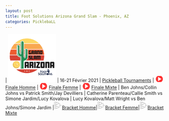 ```yaml
---
layout: post
title: Foot Solutions Arizona Grand Slam - Phoenix, AZ
categories: PicklebaLL
---
```


| <a href="https://www.ppatour.com/"><img src="/images/mesa-grand-slam_fs.png" alt="ppatour.com" width="150"/></a> | 16-21 Février 2021 | [Pickleball Tournaments](https://www.pickleballtournaments.com/tournamentinfo.pl?tid=4237)
| <img src="/images/play.png" width="25"/>  [Finale Homme](https://www.youtube.com/watch?v=ON-sCPSIN9I&t=28218s)   | <img src="/images/play.png" width="25"/>  [Finale Femme](https://www.youtube.com/watch?v=ON-sCPSIN9I&t=24693s)   | <img src="/images/play.png" width="25"/> [Finale Mixte](https://www.youtube.com/watch?v=UmJj1_xV4_Q&t=15405s)
| Ben Johns/Collin Johns vs Patrick Smith/Jay Devilliers | Catherine Parenteau/Callie Smith vs Simone Jardim/Lucy Kovalova | Lucy Kovalova/Matt Wright vs Ben Johns/Simone Jardim 
|<img src="/images/bracket.png" width="25"/>[Bracket Homme](https://www.pickleballtournaments.com/Tournaments/AZ/2021_Mesa/MDO_40.htm)|<img src="/images/bracket.png" width="25"/>[Bracket Femme](https://www.pickleballtournaments.com/Tournaments/AZ/2021_Mesa/WDO_36.htm)|<img src="/images/bracket.png" width="25"/>[Bracket Mixte](https://www.pickleballtournaments.com/Tournaments/AZ/2021_Mesa/MXDO_38.htm)    





